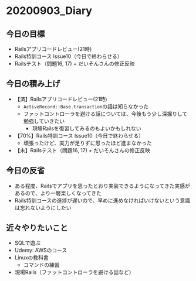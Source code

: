 # 20200903_Diary

## 今日の目標

- Railsアプリコードレビュー(21時)
- Rails特訓コース Issue10（今日で終わらせる）
- Railsテスト（問題16, 17) + だいそんさんの修正反映

## 今日の積み上げ

- 【済】Railsアプリコードレビュー(21時)
  - `ActiveRecord::Base.transaction`の話は知らなかった
  - ファットコントローラを避ける話については、今後もう少し深掘りして勉強していきたい
    - 現場Railsを復習してみるのもよいかもしれない
- 【70%】Rails特訓コース Issue10（今日で終わらせる）
  - 頑張ったけど、実力が足りずに思ったほど進まなかった
- 【未】Railsテスト（問題16, 17) + だいそんさんの修正反映

## 今日の反省

- ある程度、Railsでアプリを思ったとおり実装できるようになってきた実感があるので、より一層楽しくなってきた
- Rails特訓コースの進捗が遅いので、早めに進めなければいけないという意識は忘れないようにしたい

## 近々やりたいこと

- SQLで遊ぶ
- Udemy: AWSのコース
- Linuxの教科書
  - コマンドの練習
- 現場Rails（ファットコントローラを避ける話など）
